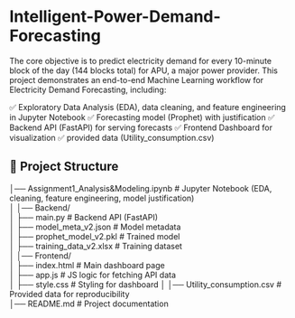 # Intelligent-Power-Demand-Forecasting
The core objective is to predict electricity demand for every 10-minute block of the day (144 blocks total) for APU, a major power provider. 
This project demonstrates an end-to-end Machine Learning workflow for Electricity Demand Forecasting, including:

✅ Exploratory Data Analysis (EDA), data cleaning, and feature engineering in Jupyter Notebook
✅ Forecasting model (Prophet) with justification
✅ Backend API (FastAPI) for serving forecasts
✅ Frontend Dashboard for visualization
✅ provided data (Utility_consumption.csv)

## 📂 Project Structure


│── Assignment1_Analysis&Modeling.ipynb    # Jupyter Notebook (EDA, cleaning, feature engineering, model justification)  
│
│── Backend/  
│   ├── main.py               # Backend API (FastAPI)  
│   ├── model_meta_v2.json    # Model metadata  
│   ├── prophet_model_v2.pkl  # Trained model  
│   ├── training_data_v2.xlsx # Training dataset  
│
│── Frontend/  
│   ├── index.html            # Main dashboard page  
│   ├── app.js                # JS logic for fetching API data  
│   ├── style.css             # Styling for dashboard 
│
│── Utility_consumption.csv   # Provided data for reproducibility  
│── README.md                 # Project documentation  






